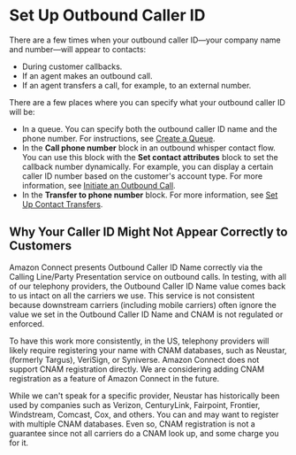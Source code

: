 # Set Up Outbound Caller ID<a name="queues-callerid"></a>

There are a few times when your outbound caller ID—your company name and number—will appear to contacts:
+ During customer callbacks\.
+ If an agent makes an outbound call\.
+ If an agent transfers a call, for example, to an external number\.

There are a few places where you can specify what your outbound caller ID will be:
+ In a queue\. You can specify both the outbound caller ID name and the phone number\. For instructions, see [Create a Queue](create-queue.md)\.
+ In the **Call phone number** block in an outbound whisper contact flow\. You can use this block with the **Set contact attributes** block to set the callback number dynamically\. For example, you can display a certain caller ID number based on the customer's account type\. For more information, see [Initiate an Outbound Call](using-call-number-block.md)\. 
+ In the **Transfer to phone number** block\. For more information, see [Set Up Contact Transfers](transfer.md)\. 

## Why Your Caller ID Might Not Appear Correctly to Customers<a name="why-callerid-name-might-not-appear-correctly"></a>

Amazon Connect presents Outbound Caller ID Name correctly via the Calling Line/Party Presentation service on outbound calls\. In testing, with all of our telephony providers, the Outbound Caller ID Name value comes back to us intact on all the carriers we use\. This service is not consistent because downstream carriers \(including mobile carriers\) often ignore the value we set in the Outbound Caller ID Name and CNAM is not regulated or enforced\. 

To have this work more consistently, in the US, telephony providers will likely require registering your name with CNAM databases, such as Neustar, \(formerly Targus\), VeriSign, or Syniverse\. Amazon Connect does not support CNAM registration directly\. We are considering adding CNAM registration as a feature of Amazon Connect in the future\.  

While we can't speak for a specific provider, Neustar has historically been used by companies such as Verizon, CenturyLink, Fairpoint, Frontier, Windstream, Comcast, Cox, and others\. You can and may want to register with multiple CNAM databases\. Even so, CNAM registration is not a guarantee since not all carriers do a CNAM look up, and some charge you for it\.